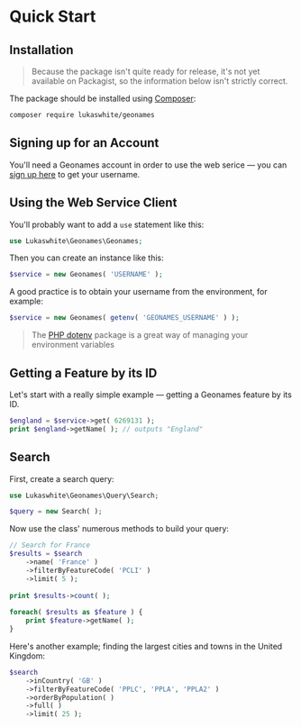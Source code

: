 # Quick Start

## Installation

> Because the package isn't quite ready for release, it's not yet available on Packagist, so the information below isn't strictly correct.

The package should be installed using [Composer](https://getcomposer.org/):

```bash
composer require lukaswhite/geonames
```

## Signing up for an Account

You'll need a Geonames account in order to use the web serice &mdash; you can [sign up here](http://www.geonames.org/login) to get your username.

## Using the Web Service Client

You'll probably want to add a `use` statement like this:

```php
use Lukaswhite\Geonames\Geonames;
```

Then you can create an instance like this:

```php
$service = new Geonames( 'USERNAME' );
```

A good practice is to obtain your username from the environment, for example:
 
```php
$service = new Geonames( getenv( 'GEONAMES_USERNAME' ) );
``` 

> The [PHP dotenv](https://github.com/vlucas/phpdotenv) package is a great way of managing your environment variables

## Getting a Feature by its ID

Let's start with a really simple example &mdash; getting a Geonames feature by its ID.

```php
$england = $service->get( 6269131 );
print $england->getName( ); // outputs "England"
```

## Search

First, create a search query:

```php
use Lukaswhite\Geonames\Query\Search;

$query = new Search( );

```

Now use the class' numerous methods to build your query:

```php
// Search for France
$results = $search
    ->name( 'France' )
    ->filterByFeatureCode( 'PCLI' )
    ->limit( 5 );
    
print $results->count( );
    
foreach( $results as $feature ) {
    print $feature->getName( );
}
```

Here's another example; finding the largest cities and towns in the United Kingdom:

```php
$search
    ->inCountry( 'GB' )
    ->filterByFeatureCode( 'PPLC', 'PPLA', 'PPLA2' )
    ->orderByPopulation( )
    ->full( )
    ->limit( 25 );
```


